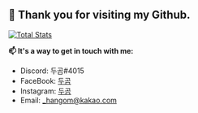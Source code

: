 ## 👐 Thank you for visiting my Github.

[![Total Stats](https://github-readme-stats.vercel.app/api?username=hgl-215&show_icons=true&theme=dark)](https://github.com/hgl-215)

**📫 It's a way to get in touch with me:**

- Discord: 두곰#4015
- FaceBook: [두곰](https://www.facebook.com/hg.aaqs1221/)
- Instagram: [두곰](https://www.instagram.com/hg_aaqs1221/)
- Email: [_hangom@kakao.com](mailto:_hangom@kakao.com)
